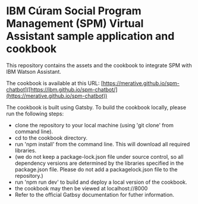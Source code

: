 # IBM Cúram Social Program Management (SPM) Virtual Assistant sample application and cookbook

This repository contains the assets and the cookbook to integrate SPM with IBM Watson Assistant.

The cookbook is available at this URL: [https://merative.github.io/spm-chatbot]([https://ibm.github.io/spm-chatbot/](https://merative.github.io/spm-chatbot))

The cookbook is built using Gatsby. To build the cookbook locally, please run the following steps:
- clone the repository to your local machine (using 'git clone' from command line).
- cd to the cookbook directory.
- run 'npm install' from the command line. This will download all required libraries.
- (we do not keep a package-lock.json file under source control, so all dependency versions are determined by the libraries specified in the package.json file. Please do not add a packagelock.json file to the repository.)
- run 'npm run dev' to build and deploy a local version of the cookbook.
- the cookbook may then be viewed at localhost://8000
- Refer to the official Gatbsy documentation for futher information.
